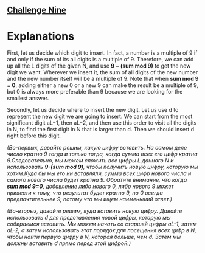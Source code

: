 ## [Challenge Nine ](https://codingcompetitions.withgoogle.com/kickstart/round/00000000008cb33e/00000000009e7997)
# Explanations
First, let us decide which digit to insert. In fact, a number is a multiple of 9 if and only if the sum of its all digits is a multiple of 9. Therefore, we can add up all the L digits of the given N, and use **9 − (sum mod 9)** to get the new digit we want. Wherever we insert it, the sum of all digits of the new number and the new number itself will be a multiple of 9. Note that when **sum mod 9 = 0**, adding either a new 0 or a new 9 can make the result be a multiple of 9, but 0 is always more preferable than 9 because we are looking for the smallest answer.


Secondly, let us decide where to insert the new digit. Let us use d to represent the new digit we are going to insert. We can start from the most significant digit aL−1, then aL−2, and then use this order to visit all the digits in N, to find the first digit in N that is larger than d. Then we should insert d right before this digit.

*(Во-первых, давайте решим, какую цифру вставить. На самом деле число кратно 9 тогда и только тогда, когда сумма всех его цифр кратна 9.Следовательно, мы можем сложить все цифры L данного N и использовать **9-(sum mod 9)**, чтобы получить новую цифру, которую мы хотим.Куда бы мы его ни вставляли, сумма всех цифр нового числа и самого нового числа будет кратна 9. Обратите внимание, что когда **sum mod 9=0**, добавление либо нового 0, либо нового 9 может привести к тому, что результат будет кратно 9, но 0 всегда предпочтительнее 9, потому что мы ищем наименьший ответ.)*

*(Во-вторых, давайте решим, куда вставить новую цифру. Давайте использовать d для представления новой цифры, которую мы собираемся вставить. Мы можем начать со старшей цифры aL-1, затем aL-2, а затем использовать этот порядок для посещения всех цифр в N, чтобы найти первую цифру в N, которая больше, чем d. Затем мы должны вставить d прямо перед этой цифрой.)*
